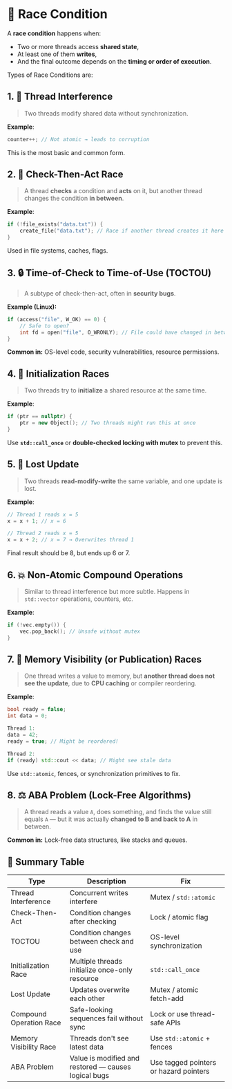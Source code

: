 # 🧠 Race Condition

A **race condition** happens when:

* Two or more threads access **shared state**,
* At least one of them **writes**,
* And the final outcome depends on the **timing or order of execution**.

Types of Race Conditions are:

## 1. 🔁 **Thread Interference**

> Two threads modify shared data without synchronization.

**Example**:

```cpp
counter++; // Not atomic → leads to corruption
```

This is the most basic and common form.



## 2. 🧮 **Check-Then-Act Race**

> A thread **checks** a condition and **acts** on it, but another thread changes the condition **in between**.

**Example**:

```cpp
if (!file_exists("data.txt")) {
    create_file("data.txt"); // Race if another thread creates it here
}
```

Used in file systems, caches, flags.



## 3. 🔒 **Time-of-Check to Time-of-Use (TOCTOU)**

> A subtype of check-then-act, often in **security bugs**.

**Example (Linux):**

```cpp
if (access("file", W_OK) == 0) {
    // Safe to open?
    int fd = open("file", O_WRONLY); // File could have changed in between
}
```

**Common in:** OS-level code, security vulnerabilities, resource permissions.



## 4. 🧵 **Initialization Races**

> Two threads try to **initialize** a shared resource at the same time.

**Example**:

```cpp
if (ptr == nullptr) {
    ptr = new Object(); // Two threads might run this at once
}
```

Use **`std::call_once`** or **double-checked locking with mutex** to prevent this.



## 5. 🔁 **Lost Update**

> Two threads **read-modify-write** the same variable, and one update is lost.

**Example**:

```cpp
// Thread 1 reads x = 5
x = x + 1; // x = 6

// Thread 2 reads x = 5
x = x + 2; // x = 7 → Overwrites thread 1
```

Final result should be 8, but ends up 6 or 7.



## 6. 💥 **Non-Atomic Compound Operations**

> Similar to thread interference but more subtle. Happens in `std::vector` operations, counters, etc.

**Example**:

```cpp
if (!vec.empty()) {
    vec.pop_back(); // Unsafe without mutex
}
```



## 7. 🧠 **Memory Visibility (or Publication) Races**

> One thread writes a value to memory, but **another thread does not see the update**, due to **CPU caching** or compiler reordering.

**Example**:

```cpp
bool ready = false;
int data = 0;

Thread 1:
data = 42;
ready = true; // Might be reordered!

Thread 2:
if (ready) std::cout << data; // Might see stale data
```

Use `std::atomic`, fences, or synchronization primitives to fix.



## 8. ⚖️ **ABA Problem (Lock-Free Algorithms)**

> A thread reads a value `A`, does something, and finds the value still equals `A` — but it was actually **changed to B and back to A** in between.

**Common in:** Lock-free data structures, like stacks and queues.



## 🧾 Summary Table

| Type                    | Description                                          | Fix                                    |
| -- | - | -- |
| Thread Interference     | Concurrent writes interfere                          | Mutex / `std::atomic`                  |
| Check-Then-Act          | Condition changes after checking                     | Lock / atomic flag                     |
| TOCTOU                  | Condition changes between check and use              | OS-level synchronization               |
| Initialization Race     | Multiple threads initialize once-only resource       | `std::call_once`                       |
| Lost Update             | Updates overwrite each other                         | Mutex / atomic fetch-add               |
| Compound Operation Race | Safe-looking sequences fail without sync             | Lock or use thread-safe APIs           |
| Memory Visibility Race  | Threads don't see latest data                        | Use `std::atomic` + fences             |
| ABA Problem             | Value is modified and restored — causes logical bugs | Use tagged pointers or hazard pointers |
